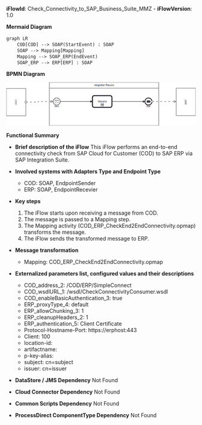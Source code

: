 **iFlowId**: Check_Connectivity_to_SAP_Business_Suite_MMZ - **iFlowVersion**: 1.0

**Mermaid Diagram**
```mermaid
graph LR
    COD[COD] --> SOAP(StartEvent) : SOAP
    SOAP --> Mapping[Mapping]
    Mapping --> SOAP_ERP(EndEvent)
    SOAP_ERP --> ERP[ERP] : SOAP
```
**BPMN Diagram**

![BPMN Diagram](./Check_Connectivity_to_SAP_Business_Suite_MMZ-1.0.4.png "BPMN Diagram")

**Functional Summary**
- **Brief description of the iFlow**
This iFlow performs an end-to-end connectivity check from SAP Cloud for Customer (COD) to SAP ERP via SAP Integration Suite.

- **Involved systems with Adapters Type and Endpoint Type**
    - COD: SOAP, EndpointSender
    - ERP: SOAP, EndpointRecevier

- **Key steps**
    1. The iFlow starts upon receiving a message from COD.
    2. The message is passed to a Mapping step.
    3. The Mapping activity (COD_ERP_CheckEnd2EndConnectivity.opmap) transforms the message.
    4. The iFlow sends the transformed message to ERP.

- **Message transformation**
    - Mapping: COD_ERP_CheckEnd2EndConnectivity.opmap

- **Externalized parameters list, configured values and their descriptions**
    - COD_address_2: /COD/ERP/SimpleConnect
    - COD_wsdlURL_1: /wsdl/CheckConnectivityConsumer.wsdl
    - COD_enableBasicAuthentication_3: true
    - ERP_proxyType_4: default
    - ERP_allowChunking_3: 1
    - ERP_cleanupHeaders_2: 1
    - ERP_authentication_5: Client Certificate
    - Protocol-Hostname-Port: https\://erphost\:443
    - Client: 100
    - location-id:
    - artifactname:
    - p-key-alias:
    - subject: cn\=subject
    - issuer: cn\=issuer

- **DataStore / JMS Dependency**
Not Found

- **Cloud Connector Dependency**
Not Found

- **Common Scripts Dependency**
Not Found

- **ProcessDirect ComponentType Dependency**
Not Found